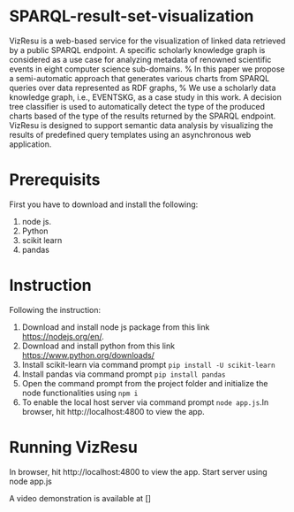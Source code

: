 # SPARQL-result-set-visualization
VizResu is a web-based service for the visualization of linked data retrieved by a public SPARQL endpoint.
A specific scholarly knowledge graph is considered as a use case for analyzing metadata of renowned scientific events in eight computer science sub-domains.
% In this paper we propose a semi-automatic approach that generates various charts from SPARQL queries over data represented as RDF graphs,
% We use a scholarly data knowledge graph, i.e., EVENTSKG, as a case study in this work.
A decision tree classifier is used to automatically detect the type of the produced charts based of the type of the results returned by the SPARQL endpoint.
VizResu is designed to support semantic data analysis by visualizing the results of predefined query templates using an asynchronous web application.
# Prerequisits
First you have to download and install the following:
1. node js.
2. Python
3. scikit learn 
4. pandas

# Instruction
Following the instruction:
1. Download and install node js package from this link https://nodejs.org/en/.
2. Download and install python from this link https://www.python.org/downloads/
3. Install scikit-learn via command prompt
   `pip install -U scikit-learn`
4. Install pandas via command prompt
  `pip install pandas`
5. Open the command prompt from the project folder and initialize the node functionalities using
  `npm i`
6. To enable the local host server via command prompt `node app.js`.In browser, hit http://localhost:4800 to view the app. 

# Running VizResu

In browser, hit http://localhost:4800 to view the app.
Start server using node app.js

A video demonstration is available at []
